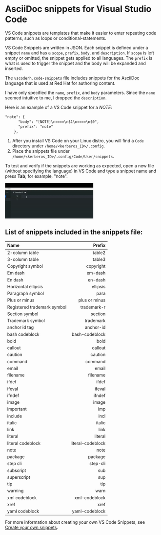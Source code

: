 # AsciiDoc snippets for Visual Studio Code

VS Code snippets are templates that make it easier to enter repeating code patterns, such as loops or conditional-statements.

VS Code Snippets are written in JSON. Each snippet is defined under a snippet `name` and has a `scope`, `prefix`, `body`, and `description`. If `scope` is left empty or omitted, the snippet gets applied to all languages. The `prefix` is what is used to trigger the snippet and the body will be expanded and inserted.

The `vscoderh.code-snippets` file includes snippets for the AsciiDoc language that is used at Red Hat for authoring content. 

I have only specified the `name`, `prefix`, and `body` parameters. Since the `name` seemed intuitive to me, I dropped the `description`.

Here is an example of a VS Code snippet for a *NOTE*:

```
"note": {
      "body": "[NOTE]\n====\n$1\n====\n$0",
      "prefix": "note"
    },
```

1. After you install VS Code on your Linux distro, you will find a `Code` directory under `/home/<kerberos_ID>/.config`.
2. Place the snippets file under `/home/<kerberos_ID>/.config/Code/User/snippets`.

To test and verify if the snippets are working as expected, open a new file (without specifying the language) in VS Code and type a snippet name and press **Tab**; for example, "note".

![](note_snippet_vscode.gif)

## List of snippets included in the snippets file:
| Name	      		 	     | Prefix        	| 
| :---        		 	     |     	---:     	| 
| 2-column table     	     | table2        	| 
| 3-column table   	 	     | table3        	| 
| Copyright symbol   	     | copyright     	| 
| Em dash   		 	     | em-dash       	| 
| En dash   		 	     | en-dash       	| 
| Horizontal ellipsis	     | ellipsis      	| 
| Paragraph symbol 	 	     | para          	| 
| Plus or minus     		 | plus or minus 	| 
| Registered trademark symbol| trademark-r   	| 
| Section symbol   			 | section       	| 
| Trademark symbol   		 | trademark     	| 
| anchor id tag   			 | anchor-id     	| 
| bash codeblock   			 | bash-codeblock	| 
| bold   					 | bold          	| 
| callout   				 | callout       	| 
| caution   				 | caution      	| 
| command      				 | command      	| 
| email   				 	 | email         	|
| filename   				 | filename      	|
| ifdef   				     | ifdef        	|
| ifeval   				 	 | ifeval        	|
| ifndef   				 	 | ifndef        	|
| image   				 	 | image         	|
| important   				 | imp           	|
| include   				 | incl         	|
| italic   				  	 | italic        	|
| link   				 	 | link          	|
| literal   				 | literal       	|
| literal codeblock   		 | literal-codeblock|
| note   				 	 | note        		|
| package   				 | package        	|
| step cli   				 | step-cli        	|
| subscript   				 | sub        		|
| superscript   			 | sup        		|
| tip   				 	 | tip        		|
| warning   				 | warn        		|
| xml codeblock   			 | xml-codeblock    |
| xref   				     | xref        		|
| yaml codeblock   			 | yaml-codeblock   |

For more information about creating your own VS Code Snippets, see [Create your own snippets](https://code.visualstudio.com/docs/editor/userdefinedsnippets#_create-your-own-snippets).
